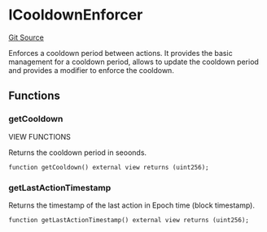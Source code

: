 # ICooldownEnforcer
[Git Source](https://github.com/OasisDEX/summer-earn-protocol/blob/02b633fc64591288020c32f3fcb6421ab62209d5/src/utils/CooldownEnforcer/ICooldownEnforcer.sol)

Enforces a cooldown period between actions. It provides the basic management for a cooldown
period, allows to update the cooldown period and provides a modifier to enforce the cooldown.


## Functions
### getCooldown

VIEW FUNCTIONS

Returns the cooldown period in seoonds.


```solidity
function getCooldown() external view returns (uint256);
```

### getLastActionTimestamp

Returns the timestamp of the last action in Epoch time (block timestamp).


```solidity
function getLastActionTimestamp() external view returns (uint256);
```

